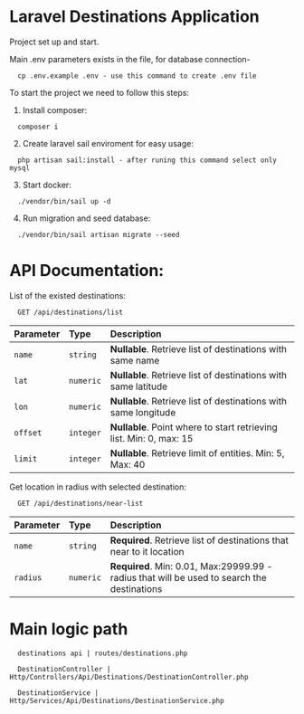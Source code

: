 
# Laravel Destinations Application

Project set up and start.

Main .env parameters exists in the file, for database connection- 
```http
  cp .env.example .env - use this command to create .env file
``` 

To start the project we need to follow this steps:

1) Install composer:
```http
  composer i
```

2) Create laravel sail enviroment for easy usage:
```http
  php artisan sail:install - after runing this command select only mysql
```

3) Start docker:
```http
  ./vendor/bin/sail up -d
```

4) Run migration and seed database:
```http
  ./vendor/bin/sail artisan migrate --seed
```
# API Documentation:
List of the existed destinations:
```http
  GET /api/destinations/list
```

| Parameter | Type     | Description                |
| :-------- | :------- | :------------------------- |
| `name` | `string` | **Nullable**. Retrieve list of destinations with same name |
| `lat` | `numeric` | **Nullable**. Retrieve list of destinations with same latitude |
| `lon` | `numeric` | **Nullable**. Retrieve list of destinations with same longitude |
| `offset` | `integer` | **Nullable**. Point where to start retrieving list. Min: 0, max: 15 |
| `limit` | `integer` | **Nullable**. Retrieve limit of entities. Min: 5, Max: 40 |


Get location in radius with selected destination:
```http
  GET /api/destinations/near-list
```

| Parameter | Type     | Description                |
| :-------- | :------- | :------------------------- |
| `name` | `string` | **Required**. Retrieve list of destinations that near to it location|
| `radius` | `numeric` | **Required**. Min: 0.01, Max:29999.99 - radius that will be used to search the destinations |


##
# Main logic path
```http
  destinations api | routes/destinations.php

  DestinationController | Http/Controllers/Api/Destinations/DestinationController.php

  DestinationService | Http/Services/Api/Destinations/DestinationService.php
```
